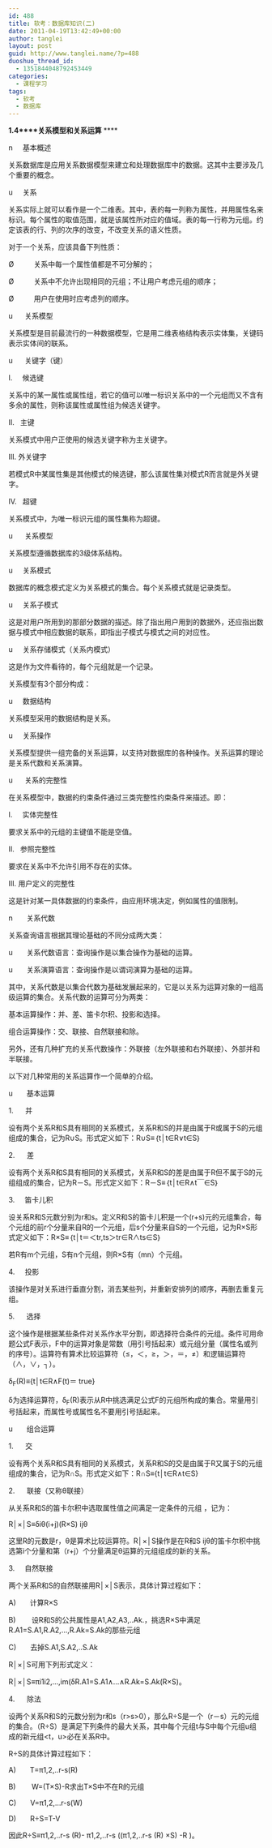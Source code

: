 ```yaml
---
id: 488
title: 软考：数据库知识(二)
date: 2011-04-19T13:42:49+00:00
author: tanglei
layout: post
guid: http://www.tanglei.name/?p=488
duoshuo_thread_id:
  - 1351844048792453449
categories:
  - 课程学习
tags:
  - 软考
  - 数据库
---
```

**1.4****关系模型和关系运算** ****

n     基本概述

关系数据库是应用关系数据模型来建立和处理数据库中的数据。这其中主要涉及几个重要的概念。

u     关系

关系实际上就可以看作是一个二维表。其中，表的每一列称为属性，并用属性名来标识。每个属性的取值范围，就是该属性所对应的值域。表的每一行称为元组。约定该表的行、列的次序的改变，不改变关系的语义性质。

对于一个关系，应该具备下列性质：

Ø          关系中每一个属性值都是不可分解的；

Ø          关系中不允许出现相同的元组；不让用户考虑元组的顺序；

Ø          用户在使用时应考虑列的顺序。

u      关系模型

关系模型是目前最流行的一种数据模型，它是用二维表格结构表示实体集，关键码表示实体间的联系。

u      关键字（键）

I.     候选键

关系中的某一属性或属性组，若它的值可以唯一标识关系中的一个元组而又不含有多余的属性，则称该属性或属性组为候选关键字。

II.   主键

关系模式中用户正使用的候选关键字称为主关键字。

III. 外关键字

若模式R中某属性集是其他模式的候选键，那么该属性集对模式R而言就是外关键字。

IV.   超键

关系模式中，为唯一标识元组的属性集称为超键。

u      关系模型

关系模型遵循数据库的3级体系结构。

u     关系模式

数据库的概念模式定义为关系模式的集合。每个关系模式就是记录类型。

u     关系子模式

这是对用户所用到的那部分数据的描述。除了指出用户用到的数据外，还应指出数据与模式中相应数据的联系，即指出子模式与模式之间的对应性。

u     关系存储模式（关系内模式）

这是作为文件看待的，每个元组就是一个记录。

关系模型有3个部分构成：

u     数据结构

关系模型采用的数据结构是关系。

u     关系操作

关系模型提供一组完备的关系运算，以支持对数据库的各种操作。关系运算的理论是关系代数和关系演算。

u      关系的完整性

在关系模型中，数据的约束条件通过三类完整性约束条件来描述。即：

I.     实体完整性

要求关系中的元组的主键值不能是空值。

II.   参照完整性

要求在关系中不允许引用不存在的实体。

III. 用户定义的完整性

这是针对某一具体数据的约束条件，由应用环境决定，例如属性的值限制。

n       关系代数

关系查询语言根据其理论基础的不同分成两大类：

u       关系代数语言：查询操作是以集合操作为基础的运算。

u       关系演算语言：查询操作是以谓词演算为基础的运算。

其中，关系代数是以集合代数为基础发展起来的，它是以关系为运算对象的一组高级运算的集合。关系代数的运算可分为两类：

基本运算操作：并、差、笛卡尔积、投影和选择。

组合运算操作：交、联接、自然联接和除。

另外，还有几种扩充的关系代数操作：外联接（左外联接和右外联接）、外部并和半联接。

以下对几种常用的关系运算作一个简单的介绍。

u       基本运算

1.      并

设有两个关系R和S具有相同的关系模式，关系R和S的并是由属于R或属于S的元组组成的集合，记为R∪S。形式定义如下：R∪S≡｛t│t∈R∨t∈S｝

2.      差

设有两个关系R和S具有相同的关系模式，关系R和S的差是由属于R但不属于S的元组组成的集合，记为R－S。形式定义如下：R－S≡｛t│t∈R∧t￣∈S｝

3.     笛卡儿积

设关系R和S元数分别为r和s。定义R和S的笛卡儿积是一个(r+s)元的元组集合，每个元组的前r个分量来自R的一个元组，后s个分量来自S的一个元组，记为R×S形式定义如下：R×S≡｛t│t＝＜tr,ts＞tr∈R∧ts∈S｝

若R有m个元组，S有n个元组，则R×S有（mn）个元组。

4.     投影

该操作是对关系进行垂直分割，消去某些列，并重新安排列的顺序，再删去重复元组。

5.      选择

这个操作是根据某些条件对关系作水平分割，即选择符合条件的元组。条件可用命题公式F表示，F中的运算对象是常数（用引号括起来）或元组分量（属性名或列的序号）。运算符有算术比较运算符（≤，＜，≥，＞，＝，≠）和逻辑运算符（∧，∨，┐）。

δ<sub>F</sub>(R)≡{t│t∈R∧F(t)＝ true}

δ为选择运算符，δ<sub>F</sub>(R)表示从R中挑选满足公式F的元组所构成的集合。常量用引号括起来，而属性号或属性名不要用引号括起来。

u       组合运算

1.      交

设有两个关系R和S具有相同的关系模式，关系R和S的交是由属于R又属于S的元组组成的集合，记为R∩S。形式定义如下：R∩S≡{t│t∈R∧t∈S}

2.      联接（又称θ联接）

从关系R和S的笛卡尔积中选取属性值之间满足一定条件的元组 ，记为：

R│×│S≡δiθ(i+j)(R×S) ijθ

这里R的元数是r，θ是算术比较运算符。R│×│S操作是在R和S ijθ的笛卡尔积中挑选第i个分量和第（r+j）个分量满足θ运算的元组组成的新的关系。

3.     自然联接

两个关系R和S的自然联接用R│×│S表示，具体计算过程如下：

A)       计算R×S

B)        设R和S的公共属性是A1,A2,A3,..Ak.，挑选R×S中满足R.A1=S.A1,R.A2,&#8230;,R.Ak=S.Ak的那些元组

C)       去掉S.A1,S.A2,..S.Ak

R│×│S可用下列形式定义：

R│×│S≡πi1i2,&#8230;,im(δR.A1=S.A1∧&#8230;∧R.Ak=S.Ak(R×S)。

4.      除法

设两个关系R和S的元数分别为r和s（r>s>0），那么R÷S是一个（r－s）元的元组的集合。（R÷S）是满足下列条件的最大关系，其中每个元组t与S中每个元组u组成的新元组<t，u>必在关系R中。

R÷S的具体计算过程如下：

A)       T=π1,2,..r-s(R)

B)        W=(T×S)-R求出T×S中不在R的元组

C)       V=π1,2,&#8230;r-s(W)

D)       R÷S=T-V

因此R÷S≡π1,2,..r-s (R)- π1,2,..r-s ((π1,2,..r-s (R) ×S) -R )。
